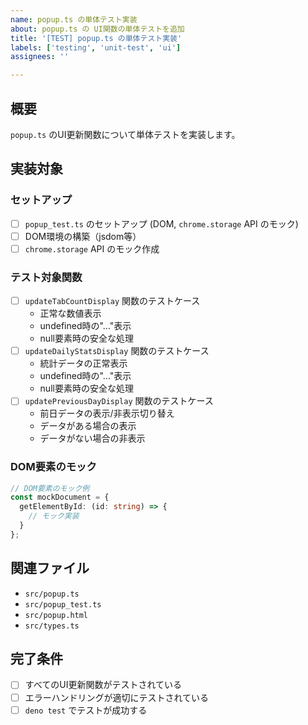 ```yaml
---
name: popup.ts の単体テスト実装
about: popup.ts の UI関数の単体テストを追加
title: '[TEST] popup.ts の単体テスト実装'
labels: ['testing', 'unit-test', 'ui']
assignees: ''

---
```


## 概要
`popup.ts` のUI更新関数について単体テストを実装します。

## 実装対象

### セットアップ
- [ ] `popup_test.ts` のセットアップ (DOM, `chrome.storage` API のモック)
- [ ] DOM環境の構築（jsdom等）
- [ ] `chrome.storage` API のモック作成

### テスト対象関数
- [ ] `updateTabCountDisplay` 関数のテストケース
  - 正常な数値表示
  - undefined時の"..."表示
  - null要素時の安全な処理
- [ ] `updateDailyStatsDisplay` 関数のテストケース
  - 統計データの正常表示
  - undefined時の"..."表示
  - null要素時の安全な処理
- [ ] `updatePreviousDayDisplay` 関数のテストケース
  - 前日データの表示/非表示切り替え
  - データがある場合の表示
  - データがない場合の非表示

### DOM要素のモック
```typescript
// DOM要素のモック例
const mockDocument = {
  getElementById: (id: string) => {
    // モック実装
  }
};
```

## 関連ファイル
- `src/popup.ts`
- `src/popup_test.ts`
- `src/popup.html`
- `src/types.ts`

## 完了条件
- [ ] すべてのUI更新関数がテストされている
- [ ] エラーハンドリングが適切にテストされている
- [ ] `deno test` でテストが成功する